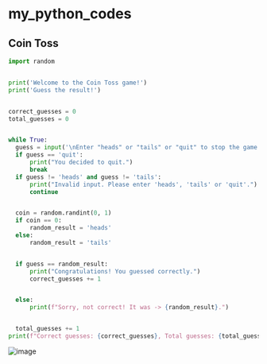 # my_python_codes

## Coin Toss

```py
import random


print('Welcome to the Coin Toss game!')
print('Guess the result!')


correct_guesses = 0
total_guesses = 0


while True:
  guess = input('\nEnter "heads" or "tails" or "quit" to stop the game -> ')
  if guess == 'quit':
      print("You decided to quit.")
      break
  if guess != 'heads' and guess != 'tails':
      print("Invalid input. Please enter 'heads', 'tails' or 'quit'.")
      continue


  coin = random.randint(0, 1)
  if coin == 0:
      random_result = 'heads'
  else:
      random_result = 'tails'


  if guess == random_result:
      print("Congratulations! You guessed correctly.")
      correct_guesses += 1


  else:
      print(f"Sorry, not correct! It was -> {random_result}.")


  total_guesses += 1
print(f"Correct guesses: {correct_guesses}, Total guesses: {total_guesses}")
```

![image](https://github.com/GitaRac/my_python_codes/assets/165934633/f98dcff1-3818-41d5-8fb8-0808ec51d998)





